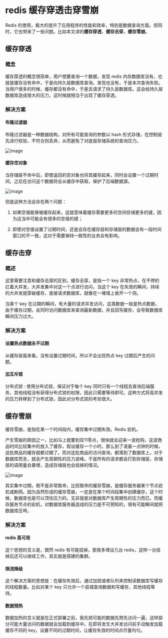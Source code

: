 # redis 缓存穿透击穿雪崩

Redis 的使用，极大的提升了应用程序的性能和效率，特别是数据查询方面。但同时，它也带来了一些问题。比如本文讲的**缓存穿透**，**缓存击穿**，**缓存雪崩**。

## 缓存穿透

### 概念

缓存穿透的概念很简单，用户想要查询一个数据，发现 redis 内存数据库没有，也就是缓存没有命中，于是向持久层数据库查询。发现也没有，于是本次查询失败。当用户很多的时候，缓存都没有命中，于是去请求了持久层数据库。这会给持久层数据库造成很大的压力，这时候就相当于出现了缓存穿透。

### 解决方案

#### 布隆过滤器

布隆过滤器是一种数据结构，对所有可能查询的参数以 hash 形式存储，在控制层先进行校验，不符合则丢弃，从而避免了对底层存储系统的查询压力。

![image](https://github.com/TomatoZ7/notes-of-tz/blob/master/images/redis_cache1.png)

#### 缓存空对象

当存储层不命中后，即使返回的空对象也将其缓存起来，同时会设置一个过期时间，之后在访问这个数据将会从缓存中获取，保护了后端数据源。

![image](https://github.com/TomatoZ7/notes-of-tz/blob/master/images/redis_cache2.png)

但是这种方法会存在两个问题：

1. 如果空值能够被缓存起来，这就意味着缓存需要更多的空间存储更多的键，因为这当中可能会有很多的空值的键；

2. 即使对空值设置了过期时间，还是会存在缓存层和存储层的数据会有一段时间窗口的不一致，这对于需要保持一致性的业务会有影响。

## 缓存击穿

### 概述

这里需要注意和缓存击穿的区别，缓存击穿，是指一个 key 非常热点，在不停的扛着大并发，大并发集中对这一个点进行访问，当这个 key 在失效的瞬间，持续的大并发就穿破缓存，直接请求数据库，就像在一堵墙上凿开一个洞。

当某个 key 在过期的瞬间，有大量的请求并发访问，这类数据一般是热点数据，由于缓存过期，会同时访问数据库来查询最新数据，并且回写缓存，会导致数据库瞬间压力过大。

### 解决方案

#### 设置热点数据永不过期

从缓存层面来看，没有设置过期时间，所以不会出现热点 key 过期后产生的问题。

#### 加互斥锁

分布式锁 : 使用分布式锁，保证对于每个 key 同时只有一个线程去查询后端服务，其他线程没有获得分布式锁的权限，因此只需要等待即可。这种方式将高并发的压力转移到了分布式锁，因此对分布式锁的考验很大。

## 缓存雪崩

缓存雪崩，是指在某一个时间段内，缓存集中过期失效。Redis 宕机。

产生雪崩的原因之一，比如马上就要到双11零点，很快就会迎来一波抢购，这波商品时间比较集中的放入了缓存，假设缓存一个小时。那么到了凌晨一点钟的时候，这批商品的缓存就都过期了。而对这批商品的访问查询，都落到了数据库上，对于数据库而言，就会产生周期性的压力波峰。于是所有的请求都会打到存储层，存储层的调用量会暴增，造成存储层也会挂掉的情况。

![image](https://github.com/TomatoZ7/notes-of-tz/blob/master/images/redis_cache3.png)

其实集中过期，倒不是非常致命，比较致命的缓存雪崩，是缓存服务器某个节点宕机或断网。因为自然形成的缓存雪崩，一定是在某个时间段集中创建缓存，这个时候，数据库也是可以顶住压力的。无非就是对数据库产生周期性的压力而已。而缓存服务节点的宕机，对数据库服务器造成的压力是不可预知的，很有可能瞬间就把数据库压垮。

### 解决方案

#### redis 高可用

这个思想的含义是，既然 redis 有可能挂掉，那我多增设几台 redis，这样一台挂掉后还可以继续工作，其实就是搭建的集群。

#### 限流降级

这个解决方案的思想是：在缓存失效后，通过加锁或者队列来控制读数据库写缓存的线程数量。比如对某个 key 只允许一个县城查询数据和写缓存，其他线程等待。

#### 数据预热

数据加热的含义就是在正式部署之前，我先把可能的数据先预先访问一遍，这样部分可能大量访问的数据就会加载到缓存中。在即将发生大并发访问前手动触发加载缓存不同的 key，设置不同的过期时间，让缓存失效的时间点尽量均匀。
